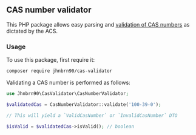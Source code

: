 ## CAS number validator
This PHP package allows easy parsing and [validation of CAS numbers](https://chejunkie.com/knowledge-base/validate-cas-registry-numbers) as dictated by the ACS.

### Usage
To use this package, first require it:
```bash
composer require jhnbrn90/cas-validator
```

Validating a CAS number is performed as follows:
```php
use Jhnbrn90\CasValidator\CasNumberValidator;

$validatedCas = CasNumberValidator::validate('100-39-0');

// This will yield a `ValidCasNumber` or `InvalidCasNumber` DTO

$isValid = $validatedCas->isValid(); // boolean
```